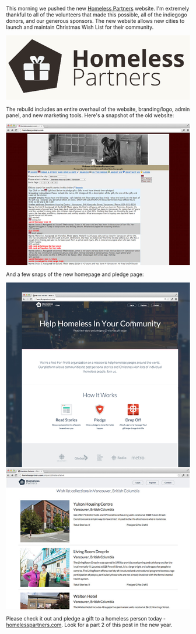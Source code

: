 This morning we pushed the new <a href="http://homelesspartners.com">Homeless Partners</a> website. I'm extremely thankful to all of the volunteers that made this possible, all of the indiegogo donors, and our generous sponsors. The new website allows new cities to launch and maintain Christmas Wish List for their community.

<!-- more -->

![](/assets/img/homeless-partners-logo.png)

The rebuild includes an entire overhaul of the website, branding/logo, admin panel, and new marketing tools. Here's a snapshot of the old website:

![](assets/img/homelesspartners-1.0.jpg)

And a few snaps of the new homepage and pledge page:

![](/assets/img/homeless-partners-launched.jpg)
![](/assets/img/new-homelesspartners.jpg)

Please check it out and pledge a gift to a homeless person today - <a href="http://homelesspartners.com">homelesspartners.com</a>. Look for a part 2 of this post in the new year.



